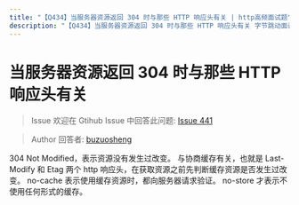 ```yaml
---
title: "【Q434】当服务器资源返回 304 时与那些 HTTP 响应头有关 | http高频面试题"
description: "【Q434】当服务器资源返回 304 时与那些 HTTP 响应头有关 字节跳动面试题、阿里腾讯面试题、美团小米面试题。"
---
```


# 当服务器资源返回 304 时与那些 HTTP 响应头有关

> Issue
> 欢迎在 Gtihub Issue 中回答此问题: [Issue 441](https://github.com/shfshanyue/Daily-Question/issues/441)

> Author
> 回答者: [buzuosheng](https://github.com/buzuosheng)

304 Not Modified，表示资源没有发生过改变。
与协商缓存有关，也就是 Last-Modify 和 Etag 两个 http 响应头，在获取资源之前先判断缓存资源是否发生过改变。
no-cache 表示使用缓存资源时，都向服务器请求验证。
no-store 才表示不使用任何形式的缓存。
